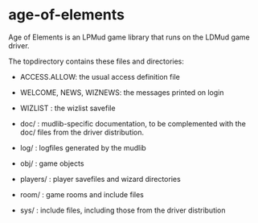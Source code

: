 # age-of-elements
Age of Elements is an LPMud game library that runs on the LDMud game driver.

The topdirectory contains these files and directories:

* ACCESS.ALLOW: the usual access definition file
* WELCOME, NEWS, WIZNEWS: the messages printed on login
* WIZLIST     : the wizlist savefile

* doc/        : mudlib-specific documentation, to be complemented with the doc/ files from the driver distribution.
* log/        : logfiles generated by the mudlib
* obj/        : game objects
* players/    : player savefiles and wizard directories
* room/       : game rooms and include files
* sys/        : include files, including those from the driver distribution
